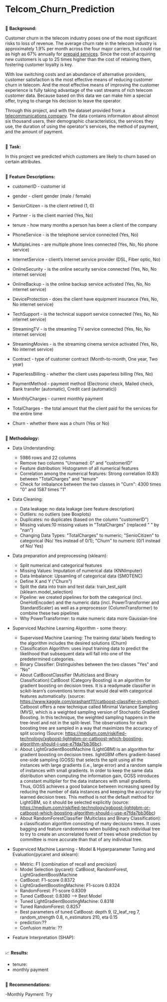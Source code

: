 # Telcom_Churn_Prediction

<br/> :office: **Background:**

Customer churn in the telecom industry poses one of the most significant risks to loss of revenue. The average churn rate in the telecom industry is approximately 1.9% per month across the four major carriers, but could rise as high as 67% annually for [prepaid services](https://www.omnisci.com/blog/strategies-for-reducing-churn-rate-in-the-telecom-industry). Since the cost of acquiring new customers is up to 25 times higher than the cost of retaining them, fostering customer loyalty is key. 

With low switching costs and an abundance of alternative providers, customer satisfaction is the most effective means of reducing customer churn in telecom. And the most effective means of improving the customer experience is fully taking advantage of the vast streams of rich telecom customer data. Because based on this data we can make him a special offer, trying to change his decision to leave the operator.

Through this project, and with the dataset provided from a [telecommunications company](https://www.kaggle.com/radmirzosimov/telecom-users-dataset). The data contains information about almost six thousand users, their demographic characteristics, the services they use, the duration of using the operator's services, the method of payment, and the amount of payment.

<br/> :thought_balloon: **Task:** 

In this project we predicted which customers are likely to churn based on certain attributes.



<br/> :page_with_curl: **Feature Descriptions:**

  - customerID - customer id

  - gender - client gender (male / female)

  - SeniorCitizen - is the client retired (1, 0)

  - Partner - is the client married (Yes, No)

  - tenure - how many months a person has been a client of the company

  - PhoneService - is the telephone service connected (Yes, No)

  -  MultipleLines - are multiple phone lines connected (Yes, No, No phone service)

  - InternetService - client’s Internet service provider (DSL, Fiber optic, No)

  - OnlineSecurity - is the online security service connected (Yes, No, No internet service)

  - OnlineBackup - is the online backup service activated (Yes, No, No internet service)

  - DeviceProtection - does the client have equipment insurance (Yes, No, No internet service)

  - TechSupport - is the technical support service connected (Yes, No, No internet service)

  - StreamingTV - is the streaming TV service connected (Yes, No, No internet service)

  - StreamingMovies - is the streaming cinema service activated (Yes, No, No internet service)

  - Contract - type of customer contract (Month-to-month, One year, Two year)

  - PaperlessBilling - whether the client uses paperless billing (Yes, No)

  - PaymentMethod - payment method (Electronic check, Mailed check, Bank transfer (automatic), Credit card (automatic))

  - MonthlyCharges - current monthly payment

  - TotalCharges - the total amount that the client paid for the services for the entire time

  - Churn - whether there was a churn (Yes or No)

<br/> :abacus: **Methodology:**
  
  - Data Understanding: 
    - 5986 rows and 22 columns 
    - Remove two columns "Unnamed: 0" and "customerID"
    - Feature distribution: Histogramm of all numerical features
    - Correlation among the numerical features: Strong correlation (0.83) between "TotalCharges" and "tenure"
    - Check for imbalance between the two classes in "Curn": 4300 times "0" and 1587 times "1"

  - Data Cleaning: 
    - Data leakage: no data leakage (see feature description)
    - Outliers: no outliers (see Boxplots)
    - Duplicates: no duplicates (based on the column "customerID")
    - Missing values:10 missing values in "TotalCharges" (replaced " " by "nan")
    - Changing Data Types: "TotalCharges" to numeric; "SenioCitizen" to categorical (No/ Yes instead of 0/1); "Churn" to numeric (0/1 instead of No/ Yes) 
  
  - Data preparation and preprocessing (sklearn):
    - Split numerical and categorical features
    - Missing Values: Imputation of numerical data (KNNImputer)
    - Data Imbalance: Upsamling of categorical data (SMOTENC)
    - Define X and Y ("Churn")
    - Split the data into train and test data: train_test_split (sklearn.model_selection)
    - Pipeline: we created pipelines for both the categorical (incl. OneHotEncoder) and the numeric data (incl. PowerTransformer and StandardScaler) as well as a preprocessor (ColumnTransformer) to combine these two pipelines
    - Why PowerTransformer: to make numeric data more Gaussian-line
    
  - Superviced Machine Learning Algorithm - some theory:
    - Supervised Machine Learning: The training data/ labels feeding to the algorithm includes the desired solutions (Churn)
    - Classification Algorithm: uses input training data to predict the likelihood that subsequent data will fall into one of the predetermined categories.
    - Binary Classifier: Distinguishes between the two classes "Yes" and "No"
    - About CatBoostClassifier (Multiclass and Binary Classification):CatBoost (Category Boosting) is an algorithm for gradient boosting on decision trees. It is a readymade classifier in scikit-learn’s conventions terms that would deal with categorical features automatically. (source: https://www.kaggle.com/prashant111/catboost-classifier-in-python). Catboost offers a new technique called Minimal Variance Sampling (MVS), which is a weighted sampling version of Stochastic Gradient Boosting. In this technique, the weighted sampling happens in the tree-level and not in the split-level. The observations for each boosting tree are sampled in a way that maximizes the accuracy of split scoring (Source: https://medium.com/riskified-technology/xgboost-lightgbm-or-catboost-which-boosting-algorithm-should-i-use-e7fda7bb36bc).
    - About LightGradientBoostMachine (LightGBM):is an algorithm for gradient boosting on decision trees. lightGBM offers gradient-based one-side sampling (GOSS) that selects the split using all the instances with large gradients (i.e., large error) and a random sample of instances with small gradients. In order to keep the same data distribution when computing the information gain, GOSS introduces a constant multiplier for the data instances with small gradients. Thus, GOSS achieves a good balance between increasing speed by reducing the number of data instances and keeping the accuracy for learned decision trees. This method is not the default method for LightGBM, so it should be selected explicitly (source: https://medium.com/riskified-technology/xgboost-lightgbm-or-catboost-which-boosting-algorithm-should-i-use-e7fda7bb36bc)
    - About RandomForestClassifier (Multiclass and Binary Classification): a classification algorithm consisting of many decisions trees. It uses bagging and feature randomness when building each individual tree to try to create an uncorrelated forest of trees whose prediction by committee is more accurate than that of any individual tree.
    
  - Superviced Machine Learning - Model & Hyperparameter Tuning and Evaluation(pycaret and sklearn):
    - Metric: F1 (combination of recall and precision)
    - Model Selection (pycaret): CatBoost, RandomForest, LightGradientBoostMachine
    - CatBoost: F1-score 0.8372
    - LightGradientBoostingMachine: F1-score 0.8324
    - RandomForest: F1-score 0.8309
    - Tuned CatBoost: 0.8380 --> Best Model
    - Tuned LightGradientBoostingMachine: 0.8318
    - Tuned RandomForest: 0.8257
    - Best parameters of tuned CatBoost: depth 9, l2_leaf_reg 7, random_strength 0.8, n_estimators 210, eta 0.15
    - prediction:??
    - Confusion matrix: ??

  - Feature Interpretation (SHAP): 

<br/> :chart_with_upwards_trend: **Results:**

- tenure:
- monthly payment

<br/> :speech_balloon: **Recommendations:**

-Monthly Payment: Try
